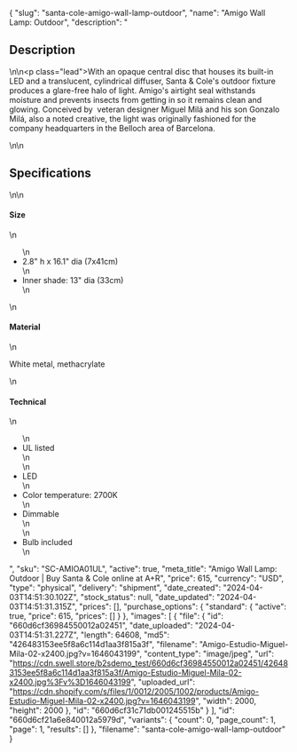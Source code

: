 {
  "slug": "santa-cole-amigo-wall-lamp-outdoor",
  "name": "Amigo Wall Lamp: Outdoor",
  "description": "<h2>Description</h2>\n<!-- split -->\n<p class=\"lead\">With an opaque central disc that houses its built-in LED and a translucent, cylindrical diffuser, Santa &amp; Cole's outdoor fixture produces a glare-free halo of light. Amigo's airtight seal withstands moisture and prevents insects from getting in so it remains clean and glowing. Conceived by  veteran designer Miguel Milá and his son Gonzalo Milá, also a noted creative, the light was originally fashioned for the company headquarters in the Belloch area of Barcelona.</p>\n<!-- split -->\n<h2>Specifications</h2>\n<!-- split -->\n<h4>Size</h4>\n<ul>\n<li>2.8\" h x 16.1\" dia (7x41cm)</li>\n<li>Inner shade: 13\" dia (33cm) </li>\n</ul>\n<h4>Material</h4>\n<p>White metal, methacrylate</p>\n<h4>Technical</h4>\n<ul>\n<li>UL listed<br>\n</li>\n<li>LED</li>\n<li>Color temperature: 2700K</li>\n<li>Dimmable<br>\n</li>\n<li>Bulb included</li>\n</ul>",
  "sku": "SC-AMIOA01UL",
  "active": true,
  "meta_title": "Amigo Wall Lamp: Outdoor | Buy Santa & Cole online at A+R",
  "price": 615,
  "currency": "USD",
  "type": "physical",
  "delivery": "shipment",
  "date_created": "2024-04-03T14:51:30.102Z",
  "stock_status": null,
  "date_updated": "2024-04-03T14:51:31.315Z",
  "prices": [],
  "purchase_options": {
    "standard": {
      "active": true,
      "price": 615,
      "prices": []
    }
  },
  "images": [
    {
      "file": {
        "id": "660d6cf36984550012a02451",
        "date_uploaded": "2024-04-03T14:51:31.227Z",
        "length": 64608,
        "md5": "426483153ee5f8a6c114d1aa3f815a3f",
        "filename": "Amigo-Estudio-Miguel-Mila-02-x2400.jpg?v=1646043199",
        "content_type": "image/jpeg",
        "url": "https://cdn.swell.store/b2sdemo_test/660d6cf36984550012a02451/426483153ee5f8a6c114d1aa3f815a3f/Amigo-Estudio-Miguel-Mila-02-x2400.jpg%3Fv%3D1646043199",
        "uploaded_url": "https://cdn.shopify.com/s/files/1/0012/2005/1002/products/Amigo-Estudio-Miguel-Mila-02-x2400.jpg?v=1646043199",
        "width": 2000,
        "height": 2000
      },
      "id": "660d6cf31c71db001245515b"
    }
  ],
  "id": "660d6cf21a6e840012a5979d",
  "variants": {
    "count": 0,
    "page_count": 1,
    "page": 1,
    "results": []
  },
  "filename": "santa-cole-amigo-wall-lamp-outdoor"
}